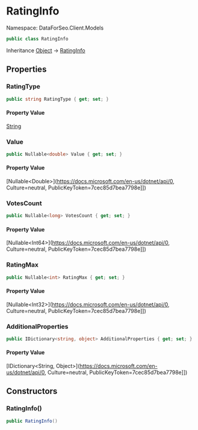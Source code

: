 # RatingInfo

Namespace: DataForSeo.Client.Models

```csharp
public class RatingInfo
```

Inheritance [Object](https://docs.microsoft.com/en-us/dotnet/api/Object) → [RatingInfo](./RatingInfo.md)

## Properties

### **RatingType**

```csharp
public string RatingType { get; set; }
```

#### Property Value

[String](https://docs.microsoft.com/en-us/dotnet/api/String)<br>

### **Value**

```csharp
public Nullable<double> Value { get; set; }
```

#### Property Value

[Nullable&lt;Double&gt;](https://docs.microsoft.com/en-us/dotnet/api/0, Culture=neutral, PublicKeyToken=7cec85d7bea7798e]])<br>

### **VotesCount**

```csharp
public Nullable<long> VotesCount { get; set; }
```

#### Property Value

[Nullable&lt;Int64&gt;](https://docs.microsoft.com/en-us/dotnet/api/0, Culture=neutral, PublicKeyToken=7cec85d7bea7798e]])<br>

### **RatingMax**

```csharp
public Nullable<int> RatingMax { get; set; }
```

#### Property Value

[Nullable&lt;Int32&gt;](https://docs.microsoft.com/en-us/dotnet/api/0, Culture=neutral, PublicKeyToken=7cec85d7bea7798e]])<br>

### **AdditionalProperties**

```csharp
public IDictionary<string, object> AdditionalProperties { get; set; }
```

#### Property Value

[IDictionary&lt;String, Object&gt;](https://docs.microsoft.com/en-us/dotnet/api/0, Culture=neutral, PublicKeyToken=7cec85d7bea7798e]])<br>

## Constructors

### **RatingInfo()**

```csharp
public RatingInfo()
```
